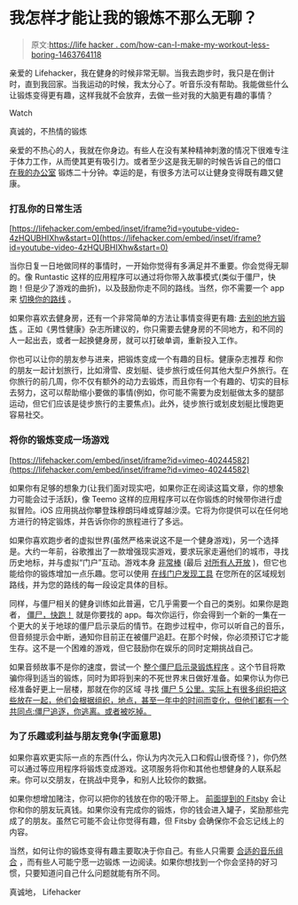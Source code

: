 # 我怎样才能让我的锻炼不那么无聊？

> 原文:[https://life hacker . com/how-can-I-make-my-workout-less-boring-1463764118](https://lifehacker.com/how-can-i-make-my-workout-less-boring-1463764118)

亲爱的 Lifehacker，我在健身的时候非常无聊。当我去跑步时，我只是在倒计时，直到我回家。当我运动的时候，我太分心了。听音乐没有帮助。我能做些什么让锻炼变得更有趣，这样我就不会放弃，去做一些对我的大脑更有趣的事情？

Watch

真诚的，不热情的锻炼

亲爱的不热心的人，我就在你身边。有些人在没有某种精神刺激的情况下很难专注于体力工作，从而使其更有吸引力。或者至少这是我无聊的时候告诉自己的借口 [在我的办公室](https://lifehacker.com/clever-ways-to-get-some-exercise-at-the-office-or-any-1169221147) 锻炼二十分钟。幸运的是，有很多方法可以让健身变得既有趣又健康。

### 打乱你的日常生活

 [https://lifehacker.com/embed/inset/iframe?id=youtube-video-4zHQUBHIXhw&start=0](https://lifehacker.com/embed/inset/iframe?id=youtube-video-4zHQUBHIXhw&start=0) 

当你日复一日地做同样的事情时，一开始你觉得有多满足并不重要。你会觉得无聊的。像 Runtastic 这样的应用程序可以通过将你带入故事模式(类似于僵尸，快跑！但是少了游戏的曲折)，以及鼓励你走不同的路线。当然，你不需要一个 app 来 [切换你的路线](https://lifehacker.com/how-to-craft-the-perfect-running-route-1411125120) 。

如果你喜欢去健身房，还有一个非常简单的方法让事情变得更有趣: [去别的地方锻炼](http://www.menshealth.com/fitness/escape-workout-rut) 。正如《男性健康》杂志所建议的，你只需要去健身房的不同地方，和不同的人一起出去，或者一起换健身房，就可以打破单调，重新投入工作。

你也可以让你的朋友参与进来，把锻炼变成一个有趣的目标。健康杂志推荐 和你的朋友一起计划旅行，比如滑雪、皮划艇、徒步旅行或任何其他大型户外旅行。在你旅行的前几周，你不仅有额外的动力去锻炼，而且你有一个有趣的、切实的目标去努力，这可以帮助缩小要做的事情(例如，你可能不需要为皮划艇做太多的腿部运动，但它们应该是徒步旅行的主要焦点)。此外，徒步旅行或划皮划艇比慢跑更容易社交。

### 将你的锻炼变成一场游戏

 [https://lifehacker.com/embed/inset/iframe?id=vimeo-40244582](https://lifehacker.com/embed/inset/iframe?id=vimeo-40244582) 

如果你有足够的想象力(让我们面对现实吧，如果你正在阅读这篇文章，你的想象力可能会过于活跃)，像 Teemo 这样的应用程序可以在你锻炼的时候带你进行虚拟冒险。iOS 应用挑战你攀登珠穆朗玛峰或穿越沙漠。它将为你提供可以在任何地方进行的特定锻炼，并告诉你你的旅程进行了多远。

如果你喜欢跑步者的虚拟世界(虽然严格来说这不是一个健身游戏)，另一个选择是。大约一年前，谷歌推出了一款增强现实游戏，要求玩家走遍他们的城市，寻找历史地标，并与虚拟“门户”互动。游戏本身 [非常棒](http://www.androidpolice.com/2012/11/20/ingress-is-by-far-the-best-augmented-reality-game-a-curious-explorer-in-the-city-can-play/) (最后 [对所有人开放](http://www.engadget.com/2013/10/31/ingress-beta-for-android-now-open-to-all/) )，但它也能给你的锻炼增加一点乐趣。您可以使用 [在线门户发现工具](http://www.ingress.com/intel) 在您所在的区域规划路线，并为您的路线的每一段设定具体的目标。

同样，与僵尸相关的健身训练如此普遍，它几乎需要一个自己的类别。如果你是跑者， [僵尸，快跑！](https://lifehacker.com/zombies-run-turns-your-exercise-routine-into-a-game-o-5892625) 就是你要找的 app。每次你运行，你会得到一个新的一集在一个更大的关于地球的僵尸启示录后的情节。在跑步过程中，你可以听自己的音乐，但音频提示会中断，通知你目前正在被僵尸追赶。在那个时候，你必须预订它才能生存。这不是一个困难的游戏，但它鼓励你在娱乐的同时定期挑战自己。

如果音频故事不是你的速度，尝试一个 [整个僵尸启示录锻炼程序](https://lifehacker.com/need-a-good-fun-workout-train-for-the-zombie-apocalyp-5929645) 。这个节目将欺骗你得到适当的锻炼，同时为即将到来的不死世界末日做好准备。如果你认为你已经准备好更上一层楼，那就在你的区域 寻找 [僵尸 5 公里。实际上有很多组织把这些放在一起，他们会根据组织，地点，甚至一年中的时间而变化，但他们都有一个共同点:僵尸追逐，你逃离。或者被吃掉。](http://youtu.be/5uWD4i8u-KU)

### 为了乐趣或利益与朋友竞争(字面意思)

如果你喜欢更实际一点的东西(什么，你认为内次元入口和假山很奇怪？)，你仍然可以通过等应用程序将锻炼变成游戏。这项服务将你和其他也想健身的人联系起来。你可以交朋友，在挑战中竞争，和别人比较你的数据。

如果你想增加赌注，你可以把你的钱放在你的吸汗带上。 [前面提到的 Fitsby](https://lifehacker.com/fitsby-puts-real-money-on-the-line-to-make-sure-you-and-5973684) 会让你和你的朋友玩真钱。如果你没有完成你的锻炼，你的钱会进入罐子，奖励那些完成了的朋友。虽然它可能不会让你觉得有趣，但 Fitsby 会确保你不会忘记线上的内容。

当然，如何让你的锻炼变得有趣主要取决于你自己。有些人只需要 [合适的音乐组合](https://lifehacker.com/find-the-right-bpm-for-your-perfect-running-playlist-wi-5927390) ，而有些人可能宁愿一边锻炼 一边阅读。如果你想找到一个你会坚持的好习惯，只要知道问自己什么问题就能有所不同。

真诚地，
Lifehacker